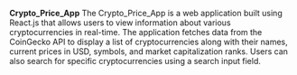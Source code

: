 **Crypto_Price_App**
The Crypto_Price_App is a web application built using React.js that allows users to view information about various cryptocurrencies in real-time. The application fetches data from the CoinGecko API to display a list of cryptocurrencies along with their names, current prices in USD, symbols, and market capitalization ranks. Users can also search for specific cryptocurrencies using a search input field.
